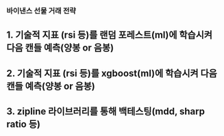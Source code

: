 ### 바이낸스 선물 거래 전략 

## 1. 기술적 지표 (rsi 등)를 랜덤 포레스트(ml)에 학습시켜 다음 캔들 예측(양봉 or 음봉)
## 2. 기술적 지표 (rsi 등)를 xgboost(ml)에 학습시켜 다음 캔들 예측(양봉 or 음봉)

## 3. zipline 라이브러리를 통해 백테스팅(mdd, sharp ratio 등) 
